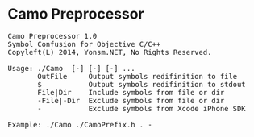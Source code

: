 
Camo Preprocessor
======

<pre>
Camo Preprocessor 1.0
Symbol Confusion for Objective C/C++
Copyleft(L) 2014, Yonsm.NET, No Rights Reserved.

Usage: ./Camo <OutFile|$> [-]<File1|Dir1> [-]<File2|Dir2> [-] ...
       OutFile     Output symbols redifinition to file
       $           Output symbols redifinition to stdout
       File|Dir    Include symbols from file or dir
       -File|-Dir  Exclude symbols from file or dir
       -           Exclude symbols from Xcode iPhone SDK

Example: ./Camo ./CamoPrefix.h . -
</pre>
